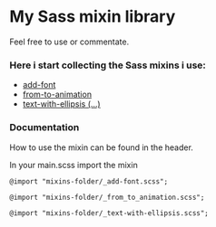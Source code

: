 # My Sass mixin library

Feel free to use or commentate.

### Here i start collecting the Sass mixins i use:

* [add-font](mixins/_add-font.scss)
* [from-to-animation](mixins/_from-to-animation.scss)
* [text-with-ellipsis (…)](mixins/_text-with-ellipsis.scss)


### Documentation

How to use the mixin can be found in the header.

In your main.scss import the mixin 

`@import "mixins-folder/_add-font.scss";`

`@import "mixins-folder/_from_to_animation.scss";`

`@import "mixins-folder/_text-with-ellipsis.scss";`
